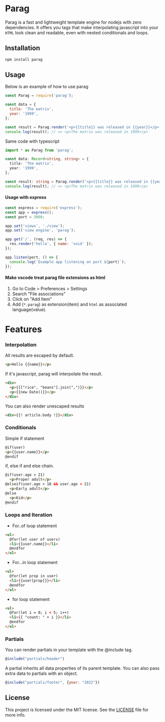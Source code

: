 # Parag

Parag is a fast and lightweight template engine for nodejs with zero dependencies. It offers you tags that make interpolating javascript into your `HTML` look clean and readable, even with nested conditionals and loops.

## Installation

```bash
npm install parag
```

## Usage

Below is an example of how to use parag

```js
const Parag = require('parag');

const data = {
  title: 'The matrix',
  year: '1999',
};

const result = Parag.render('<p>{{title}} was released in {{year}}</p>', data);
console.log(result); // => <p>The matrix was released in 1999</p>
```

Same code with typescript

```ts
import * as Parag from 'parag';

const data: Record<string, string> = {
  title: 'The matrix',
  year: '1999',
};

const result: string = Parag.render('<p>{{title}} was released in {{year}}</p>', data);
console.log(result); // => <p>The matrix was released in 1999</p>
```

#### Usage with express

```js
const express = require('express');
const app = express();
const port = 3000;

app.set('views', './view');
app.set('view engine', 'parag');

app.get('/', (req, res) => {
  res.render('hello', { name: 'void' });
});

app.listen(port, () => {
  console.log(`Example app listening on port ${port}`);
});
```

#### Make vscode treat parag file extensions as html

1. Go to Code > Preferences > Settings
2. Search "File associations"
3. Click on "Add Item"
4. Add (`*.parag`) as extension(item) and `html` as associated language(value).

# Features

### Interpolation

All results are escaped by default.

```html
<p>Hello {{name}}</p>
```

If it's javascript, parag will interpolate the result.

```html
<div>
  <p>{{["rice", "beans"].join(",")}}</p>
  <p>{{new Date()}}</p>
</div>
```

You can also render unescaped results

```html
<div>{{! article.body !}}</div>
```

### Conditionals

Simple if statement

```html
@if(user)
<p>{{user.name}}</p>
@endif
```

if, else if and else chain.

```html
@if(user.age > 21)
  <p>Proper adult</p>
@elseif(user.age > 18 && user.age < 21)
  <p>Early adult</p>
@else
  <p>Kid</p>
@endif
```

### Loops and Iteration

- For..of loop statement

```html
<ul>
  @for(let user of users)
  <li>{{user.name}}</li>
  @endfor
</ul>
```

- For...in loop statement

```html
<ul>
  @for(let prop in user)
  <li>{{user[prop]}}</li>
  @endfor
</ul>
```

- for loop statement

```html
<ul>
  @for(let i = 0; i < 5; i++)
  <li>{{ "count: " + i }}</li>
  @endfor
</ul>
```

### Partials

You can render partials in your template with the @include tag.

```js
@include("partials/header")
```

A partial inherits all data properties of its parent template. You can also pass extra data to partials with an object.

```js
@include("partials/footer", {year: "2022"})
```

## License

This project is licensed under the MIT license. See the [LICENSE](LICENSE) file for more info.
